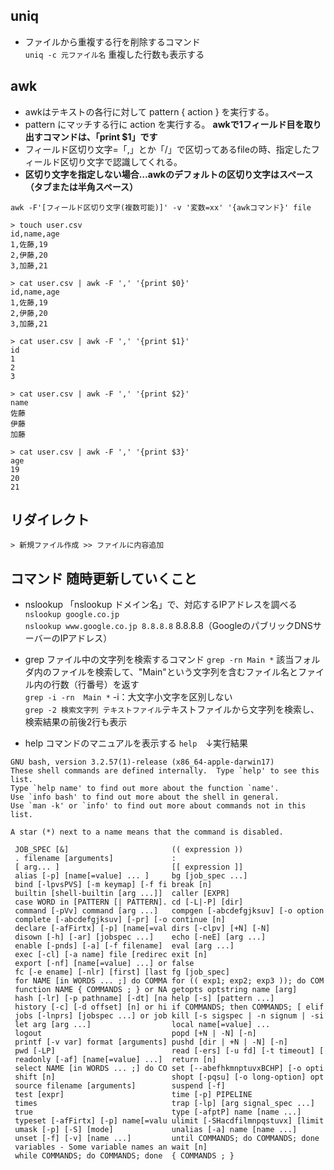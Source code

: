 ## uniq
- ファイルから重複する行を削除するコマンド  
```uniq -c 元ファイル名``` 重複した行数も表示する

## awk
- awkはテキストの各行に対して pattern { action } を実行する。  
- pattern にマッチする行に action を実行する。 **awkで1フィールド目を取り出すコマンドは、「print $1」です**  
- フィールド区切り文字=「,」とか「/」で区切ってあるfileの時、指定したフィールド区切り文字で認識してくれる。  
- **区切り文字を指定しない場合…awkのデフォルトの区切り文字はスペース（タブまたは半角スペース）**

```awk -F'[フィールド区切り文字(複数可能)]' -v '変数=xx' '{awkコマンド}' file```

```
> touch user.csv
id,name,age
1,佐藤,19
2,伊藤,20
3,加藤,21

> cat user.csv | awk -F ',' '{print $0}'
id,name,age
1,佐藤,19
2,伊藤,20
3,加藤,21

> cat user.csv | awk -F ',' '{print $1}'
id
1
2
3

> cat user.csv | awk -F ',' '{print $2}'
name
佐藤
伊藤
加藤

> cat user.csv | awk -F ',' '{print $3}'
age
19
20
21

```

## リダイレクト
```> 新規ファイル作成 >> ファイルに内容追加``` 

## コマンド 随時更新していくこと
- nslookup 「nslookup ドメイン名」で、対応するIPアドレスを調べる  
```nslookup google.co.jp```  
```nslookup www.google.co.jp 8.8.8.8``` 8.8.8.8（GoogleのパブリックDNSサーバーのIPアドレス）

- grep ファイル中の文字列を検索するコマンド
```grep -rn Main *``` 該当フォルダ内のファイルを検索して、"Main"という文字列を含むファイル名とファイル内の行数（行番号）を返す  
```grep -i -rn  Main *``` -i：大文字小文字を区別しない  
```grep -2 検索文字列 テキストファイル```テキストファイルから文字列を検索し、検索結果の前後2行も表示

- help コマンドのマニュアルを表示する
```help```　↓実行結果  
```
GNU bash, version 3.2.57(1)-release (x86_64-apple-darwin17)
These shell commands are defined internally.  Type `help' to see this list.
Type `help name' to find out more about the function `name'.
Use `info bash' to find out more about the shell in general.
Use `man -k' or `info' to find out more about commands not in this list.

A star (*) next to a name means that the command is disabled.

 JOB_SPEC [&]                       (( expression ))
 . filename [arguments]             :
 [ arg... ]                         [[ expression ]]
 alias [-p] [name[=value] ... ]     bg [job_spec ...]
 bind [-lpvsPVS] [-m keymap] [-f fi break [n]
 builtin [shell-builtin [arg ...]]  caller [EXPR]
 case WORD in [PATTERN [| PATTERN]. cd [-L|-P] [dir]
 command [-pVv] command [arg ...]   compgen [-abcdefgjksuv] [-o option
 complete [-abcdefgjksuv] [-pr] [-o continue [n]
 declare [-afFirtx] [-p] [name[=val dirs [-clpv] [+N] [-N]
 disown [-h] [-ar] [jobspec ...]    echo [-neE] [arg ...]
 enable [-pnds] [-a] [-f filename]  eval [arg ...]
 exec [-cl] [-a name] file [redirec exit [n]
 export [-nf] [name[=value] ...] or false
 fc [-e ename] [-nlr] [first] [last fg [job_spec]
 for NAME [in WORDS ... ;] do COMMA for (( exp1; exp2; exp3 )); do COM
 function NAME { COMMANDS ; } or NA getopts optstring name [arg]
 hash [-lr] [-p pathname] [-dt] [na help [-s] [pattern ...]
 history [-c] [-d offset] [n] or hi if COMMANDS; then COMMANDS; [ elif
 jobs [-lnprs] [jobspec ...] or job kill [-s sigspec | -n signum | -si
 let arg [arg ...]                  local name[=value] ...
 logout                             popd [+N | -N] [-n]
 printf [-v var] format [arguments] pushd [dir | +N | -N] [-n]
 pwd [-LP]                          read [-ers] [-u fd] [-t timeout] [
 readonly [-af] [name[=value] ...]  return [n]
 select NAME [in WORDS ... ;] do CO set [--abefhkmnptuvxBCHP] [-o opti
 shift [n]                          shopt [-pqsu] [-o long-option] opt
 source filename [arguments]        suspend [-f]
 test [expr]                        time [-p] PIPELINE
 times                              trap [-lp] [arg signal_spec ...]
 true                               type [-afptP] name [name ...]
 typeset [-afFirtx] [-p] name[=valu ulimit [-SHacdfilmnpqstuvx] [limit
 umask [-p] [-S] [mode]             unalias [-a] name [name ...]
 unset [-f] [-v] [name ...]         until COMMANDS; do COMMANDS; done
 variables - Some variable names an wait [n]
 while COMMANDS; do COMMANDS; done  { COMMANDS ; }
 ```

　
